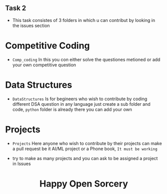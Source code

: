 ## Task 2

- This task consistes of 3 folders in which u can contribut by looking in the issues section

# Competitive Coding
- `Comp_coding` In this you con either solve the questiones metioned or add your own competitive question

# Data Structures
- `DataStructures` Is for begineers who wish to contribute by coding different DSA question in any language just create a sub folder and code, `python` folder is already there you can add your own

# Projects
- `Projects` Here anyone who wish to contribute by their projects can make a pull request be it AI/ML project or a Phone book, `It must be working`

- try to make as many projects and you can ask to be assigned a project in Issues

<div align="center">
  <h1> Happy Open Sorcery</h1>
</div>
